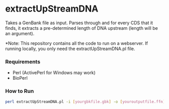 # extractUpStreamDNA
Takes a GenBank file as input. Parses through and for every CDS that it finds, it extracts a pre-determined length of DNA upstream (length will be an argument).

*Note: This repository contains all the code to run on a webserver. If running locally, you only need the extractUpStreamDNA.pl file.

### Requirements
* Perl (ActivePerl for Windows may work)
* BioPerl

### How to Run
```bash
perl extractUpStreamDNA.pl -i [yourgbkfile.gbk] -o [youroutputfile.ffn] -l [numberofbasesupstream]
```
